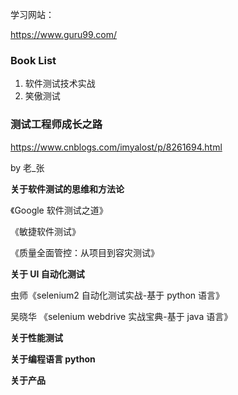 学习网站：

https://www.guru99.com/

### Book List

1. 软件测试技术实战
2. 笑傲测试



### 测试工程师成长之路

https://www.cnblogs.com/imyalost/p/8261694.html

by 老_张

**关于软件测试的思维和方法论**

《Google 软件测试之道》

《敏捷软件测试》

《质量全面管控：从项目到容灾测试》



**关于 UI 自动化测试**

虫师《selenium2 自动化测试实战-基于 python 语言》

吴晓华 《selenium webdrive 实战宝典-基于 java 语言》



**关于性能测试**





**关于编程语言 python**





**关于产品**





